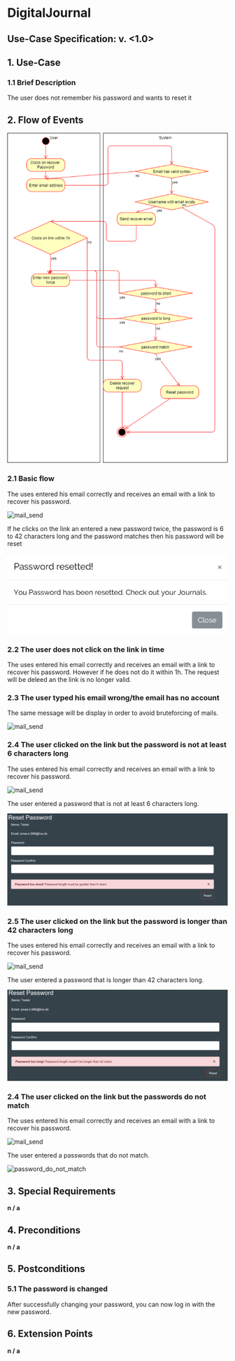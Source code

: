 # DigitalJournal
## Use-Case Specification: <NAME>  v. <1.0>

## 1. Use-Case <NAME>

### 1.1 Brief Description

The user does not remember his password and wants to reset it

## 2. Flow of Events

![AD_recover_password](AD_recover_password.png)

### 2.1 Basic flow

The uses entered his email correctly and receives an email with a link to recover his password.

![mail_send](mail_send.png)

If he clicks on the link an entered a new password twice, the password is 6 to 42 characters long and the password matches then his password will be reset

![successful_reset](successful_reset.png)

### 2.2 The user does not click on the link in time

The uses entered his email correctly and receives an email with a link to recover his password. However if he does not do it within 1h. The request will be deleed an the link is no longer valid.

### 2.3 The user typed his email wrong/the email has no account 

The same message will be display in order to avoid bruteforcing of mails.

![mail_send](mail_send.png)

### 2.4 The user clicked on the link but the password is not at least 6 characters long

The uses entered his email correctly and receives an email with a link to recover his password.

![mail_send](mail_send.png)

The user entered a password that is not at least 6 characters long.

![password_too_short](password_too_short.png)

### 2.5 The user clicked on the link but the password is longer than 42 characters long

The uses entered his email correctly and receives an email with a link to recover his password.

![mail_send](mail_send.png)

The user entered a password that is longer than 42 characters long.

![password_too_long](password_too_long.png)

### 2.4 The user clicked on the link but the passwords do not match

The uses entered his email correctly and receives an email with a link to recover his password.

![mail_send](mail_send.png)

The user entered a passwords that do not match.

![password_do_not_match](password_do_not_match.png)

## 3. Special Requirements

**n / a**

## 4. Preconditions

**n / a**

## 5. Postconditions

### 5.1 The password is changed

After successfully changing your password, you can now log in with the new password.

## 6. Extension Points

**n / a**